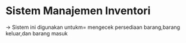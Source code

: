 # Sistem Manajemen Inventori

-> Sistem ini digunakan untukm= mengecek persediaan barang,barang keluar,dan barang masuk
